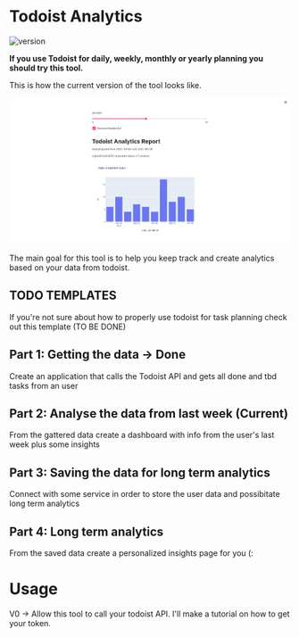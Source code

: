 # Todoist Analytics

![version](https://img.shields.io/badge/version-0.0.1-brightgreen)

<b>
If you use Todoist for daily, weekly, monthly or yearly planning you should try this tool.
</b>

This is how the current version of the tool looks like.

<img src='assets/images/dashboard_sample.png'>


The main goal for this tool is to help you keep track and create analytics based on your data from todoist.

## TODO TEMPLATES
If you're not sure about how to properly use todoist for task planning check out this template (TO BE DONE)

## Part 1: Getting the data -> Done
Create an application that calls the Todoist API and gets all done and tbd tasks from an user

## Part 2: Analyse the data from last week (Current)
From the gattered data create a dashboard with info from the user's last week plus some insights

## Part 3: Saving the data for long term analytics
Connect with some service in order to store the user data and possibitate long term analytics

## Part 4: Long term analytics
From the saved data create a personalized insights page for you (:


# Usage

V0 -> Allow this tool to call your todoist API. I'll make a tutorial on how to get your token.
